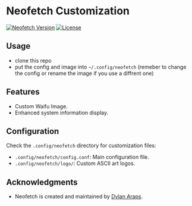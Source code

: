 # Neofetch Customization

[![Neofetch Version](https://img.shields.io/badge/neofetch-v7.0.0-blue.svg)](https://github.com/dylanaraps/neofetch)
[![License](https://img.shields.io/badge/license-MIT-green.svg)](LICENSE)

## Usage 
- clone this repo
- put the config and image into `~/.config/neofetch` (remeber to change the config or rename the image if you use a diffrent one)

## Features

- Custom Waifu Image.
- Enhanced system information display.


## Configuration

Check the `.config/neofetch` directory for customization files:

- `.config/neofetch/config.conf`: Main configuration file.
- `.config/neofetch/logo/`: Custom ASCII art logos.


## Acknowledgments

- Neofetch is created and maintained by [Dylan Araps](https://github.com/dylanaraps/neofetch).

